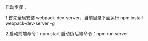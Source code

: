 

启动步骤：

1.首先全局安装
    webpack-dev-server，当前目录下面运行 npm install webpack-dev-server -g


2.启动前端命令：npm start
  启动伪后端命令：npm run server
